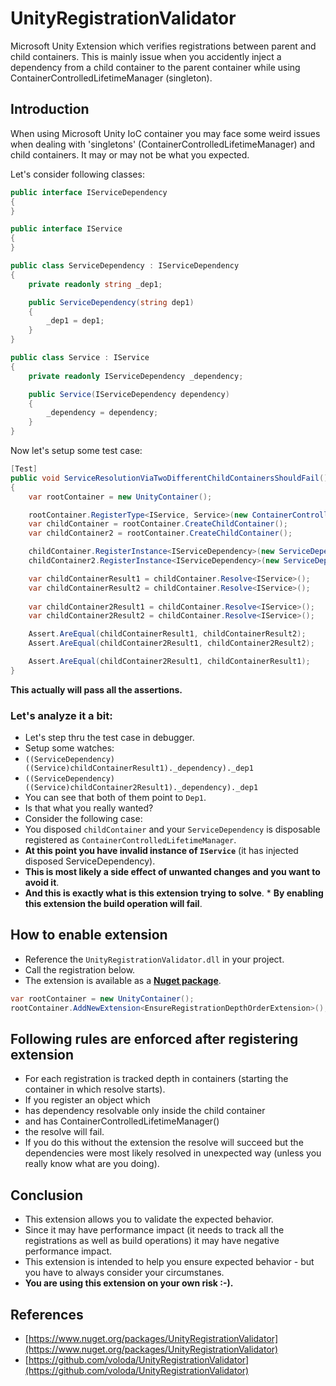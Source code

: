 # UnityRegistrationValidator

Microsoft Unity Extension which verifies registrations between parent and child containers. This is mainly issue when you
accidently inject a dependency from a child container to the parent container while using ContainerControlledLifetimeManager (singleton).

## Introduction

When using Microsoft Unity IoC container you may face some weird issues when dealing with 'singletons' (ContainerControlledLifetimeManager) and child containers. It may or may not be what you expected.

Let's consider following classes:

```csharp
public interface IServiceDependency
{
}

public interface IService
{
}

public class ServiceDependency : IServiceDependency
{
    private readonly string _dep1;

    public ServiceDependency(string dep1)
    {
        _dep1 = dep1;
    }
}

public class Service : IService
{
    private readonly IServiceDependency _dependency;

    public Service(IServiceDependency dependency)
    {
        _dependency = dependency;
    }
}
```

Now let's setup some test case:

```csharp
[Test]
public void ServiceResolutionViaTwoDifferentChildContainersShouldFail()
{
    var rootContainer = new UnityContainer();

    rootContainer.RegisterType<IService, Service>(new ContainerControlledLifetimeManager());
    var childContainer = rootContainer.CreateChildContainer();
    var childContainer2 = rootContainer.CreateChildContainer();

    childContainer.RegisterInstance<IServiceDependency>(new ServiceDependency("Dep1"));
    childContainer2.RegisterInstance<IServiceDependency>(new ServiceDependency("Dep2"));

    var childContainerResult1 = childContainer.Resolve<IService>();
    var childContainerResult2 = childContainer.Resolve<IService>();
            
    var childContainer2Result1 = childContainer.Resolve<IService>();
    var childContainer2Result2 = childContainer.Resolve<IService>();

    Assert.AreEqual(childContainerResult1, childContainerResult2);
    Assert.AreEqual(childContainer2Result1, childContainer2Result2);

    Assert.AreEqual(childContainer2Result1, childContainerResult1);
}
```

**This actually will pass all the assertions.** 

### Let's analyze it a bit:
* Let's step thru the test case in debugger.
* Setup some watches:
 * `((ServiceDependency)((Service)childContainerResult1)._dependency)._dep1`
 * `((ServiceDependency)((Service)childContainer2Result1)._dependency)._dep1`
* You can see that both of them point to `Dep1`.
 * Is that what you really wanted?
 * Consider the following case:
  * You disposed `childContainer` and your `ServiceDependency` is disposable registered as `ContainerControlledLifetimeManager`.
  * **At this point you have invalid instance of `IService`** (it has injected disposed ServiceDependency).
  * **This is most likely a side effect of unwanted changes and you want to avoid it**.
   * **And this is exactly what is this extension trying to solve**.
    * **By enabling this extension the build operation will fail**.

## How to enable extension

* Reference the `UnityRegistrationValidator.dll` in your project.
* Call the registration below.
 * The extension is available as a [**Nuget package**](https://www.nuget.org/packages/UnityRegistrationValidator).

```csharp
var rootContainer = new UnityContainer();
rootContainer.AddNewExtension<EnsureRegistrationDepthOrderExtension>();
```

## Following rules are enforced after registering extension

* For each registration is tracked depth in containers (starting the container in which resolve starts).
* If you register an object which
 * has dependency resolvable only inside the child container
 * and has ContainerControlledLifetimeManager()
* the resolve will fail.
* If you do this without the extension the resolve will succeed but the dependencies were most likely resolved in unexpected way (unless you really know what are you doing).

## Conclusion

* This extension allows you to validate the expected behavior.
* Since it may have performance impact (it needs to track all the registrations as well as build operations) it may have negative performance impact.
* This extension is intended to help you ensure expected behavior - but you have to always consider your circumstanes.
* **You are using this extension on your own risk :-).**

## References
* [https://www.nuget.org/packages/UnityRegistrationValidator](https://www.nuget.org/packages/UnityRegistrationValidator)
* [https://github.com/voloda/UnityRegistrationValidator](https://github.com/voloda/UnityRegistrationValidator)
